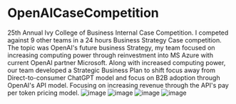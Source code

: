 # OpenAICaseCompetition
25th Annual Ivy College of Business Internal Case Competition.
I competed against 9 other teams in a 24 hours Business Strategy Case competition.
The topic was OpenAI's future business Strategy, my team focused on increasing computing power through reinvestment into MS Azure with current OpenAI partner Microsoft.
Along with increased computing power, our team developed a Strategic Business Plan to shift focus away from Direct-to-consumer ChatGPT model and focus on B2B adoption through OpenAI's API model.
Focusing on increasing revenue through the API's pay per token pricing model. 
![image](https://github.com/user-attachments/assets/c1581337-0d15-4c30-b2a9-bf514d63fc90)
![image](https://github.com/user-attachments/assets/dbbc9f52-ac81-4004-ba1c-7e7d03bee1be)
![image](https://github.com/user-attachments/assets/787f40d1-0598-4ff1-a6fe-980458dd03f9)
![image](https://github.com/user-attachments/assets/4dc8245d-7c8c-4fa6-a01e-a6cd33234dd0)
